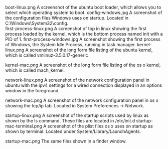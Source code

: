 boot-linux.png
    A screenshot of the ubuntu boot loader, which allows you to select which operating
    system to boot.
config-windows.jpg
    A screenshot of the configuration files Windows uses on startup. Located in 
    C:\Windows\System32\config.    
first-process-linux.png
    A screenshot of top in linux showing the first process loaded by the kernel, which is
    the bottom process named init with a PID of 1.
first-process-windows.jpg
    A screenshot showing the first process of Windows, the System Idle Process, running
    in task manager.
kernel-linux.png
    A screenshot of the long form file listing of the ubuntu kernel, which is called 
    vmlinuz-3.5.0.17-generic
    
kernel-mac.png
    A screenshot of the long form file listing of the os x kernel, which is called 
    mach_kernel.
    
network-linux.png
    A screenshot of the network configuration panel in ubuntu with the ipv4 settings for
    a wired connection displayed in an options window in the foreground.
    
network-mac.png
    A screenshot of the network configuration panel in os x showing the tcp/ip tab.
    Located in System Preferences -> Network.

startup-linux.png
    A screenshot of the startup scripts used by linux as shown by the ls command. These
    files are located in /etc/init.d
startup-mac-terminal.png
    A screenshot of the plist files os x uses on startup as shown by terminal. Located
    under System/Library/LaunchAgents.
    
startup-mac.png
    The same files shown in a finder window.